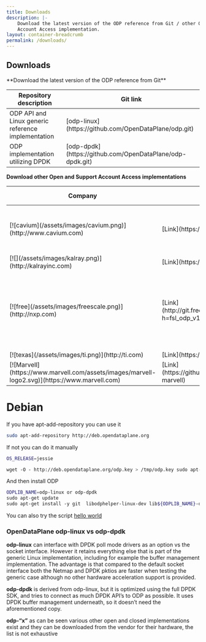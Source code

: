 ```yaml
---
title: Downloads
description: |-
    Download the latest version of the ODP reference from Git / other Open and Support
    Account Access implementation.
layout: container-breadcrumb
permalink: /downloads/
---
```

## Downloads
<div class="row">
<div class="col-md-6" markdown="1">
**Download the latest version
of the ODP reference from Git**
<div class="responsive-table">
<table id="TABLE_13">

<thead id="THEAD_14">

<tr id="TR_15">
<th> Repository description </th>
<th colspan="1" id="TH_17"> Git link </th>
</tr>

</thead>

<tbody id="TBODY_19">

<tr id="TR_20">
<td id="TD_21"> ODP API and Linux generic reference implementation </td>
<td id="TD_22" markdown="1">
[odp-linux](https://github.com/OpenDataPlane/odp.git)
</td>
</tr>

<tr id="TR_23">
<td id="TD_24"> ODP implementation utilizing DPDK </td>
<td id="TD_25" markdown="1">
[odp-dpdk](https://github.com/OpenDataPlane/odp-dpdk.git)
</td>
</tr>

</tbody>
</table>

</div>
</div>

<div class="col-md-6" markdown="1">

**Download other Open and Support
Account Access implementations**

<div class="responsive-table">

<table id="TABLE_51">

<thead id="THEAD_52">

<tr id="TR_53">

<th colspan="1" id="TH_54">Company</th>

<th colspan="1" id="TH_55">Repo</th>

<th colspan="1" id="TH_56">Supported Platforms</th>

</tr>

</thead>

<tbody id="TBODY_57">

<tr id="TR_58">

<td id="TD_59" markdown="1">
[![cavium](/assets/images/cavium.png)](http://www.cavium.com)
</td>

<td id="TD_62" markdown="1">
[Link](https://github.com/Linaro/odp-thunderx)
</td>

<td id="TD_64">ThunderX CN88xx 24-48 core ARMv8 OCTEON TX CN83/81xx 1-24 core ARMv8</td>

</tr>

<tr id="TR_67">

<td id="TD_68" markdown="1">
[![](/assets/images/kalray.png)](http://kalrayinc.com)
</td>

<td id="TD_71" markdown="1">
[Link](https://github.com/kalray/odp-mppa/)
</td>

<td id="TD_73">MPPA</td>

</tr>

<tr id="TR_74">

<td id="TD_75" markdown="1">
[![free](/assets/images/freescale.png)](http://nxp.com)
</td>

<td id="TD_78" markdown="1">
[Link](http://git.freescale.com/git/cgit.cgi/ppc/sdk/odp.git/?h=fsl_odp_v16.07_qoriq)
</td>

<td id="TD_80">QorIQ – ARM based DPAA2 architecture LS2080, LS2085 QorIQ – ARM & PowerPC based DPAA architecture LS1043</td>

</tr>

<tr id="TR_83">

<td id="TD_84" markdown="1">
[![texas](/assets/images/ti.png)](http://ti.com)
</td>

<td id="TD_87" markdown="1">
[Link](https://git.linaro.org/lng/odp-keystone2.git)
</td>

</tr>

<tr id="TR_90">
<td id="TD_91" markdown="1">
[![Marvell](https://www.marvell.com/assets/images/marvell-logo2.svg)](https://www.marvell.com)
</td>
<td id="TD_94" markdown="1">
[Link](https://github.com/MarvellEmbeddedProcessors/odp-marvell)
</td>
<td id="TD_96">Marvell ARMADA SoC Implementation.</td>
</tr>


</tbody>

</table>
</div>
</div>

<div markdown="1">

# Debian

If you have apt-add-repository you can use it

```bash
sudo apt-add-repository http://deb.opendataplane.org
```

If not you can do it manually

```bash
OS_RELEASE=jessie

wget -O - http://deb.opendataplane.org/odp.key > /tmp/odp.key sudo apt-key add /tmp/odp.key echo "deb http://deb.opendataplane.org ${OS_RELEASE} main"  |sudo tee /etc/apt/sources.list.d/odp.list


```

And then install ODP

```bash
ODPLIB_NAME=odp-linux or odp-dpdk
sudo apt-get update
sudo apt-get install -y git  libodphelper-linux-dev lib${ODPLIB_NAME}-dev
```

You can also try the script [hello world](http://opendataplane.org/hello-world/)


### OpenDataPlane odp-linux vs odp-dpdk

**odp-linux** can interface with DPDK poll mode drivers as an option vs the socket interface. However it retains everything else that is part of the generic Linux implementation, including for example the buffer management implementation.
The advantage is that compared to the default socket interface both the Netmap and DPDK pktios are faster when testing the generic case although no other hardware acceleration support is provided.

**odp-dpdk** is derived from odp-linux, but it is optimized using the full DPDK SDK, and tries to connect as much DPDK API’s to ODP as possible. It uses DPDK buffer management underneath, so it doesn’t need the aforementioned copy.

**odp-“x”** as can be seen various other open and closed implementations exist and they can be downloaded from the vendor for their hardware, the list is not exhaustive
</div>
